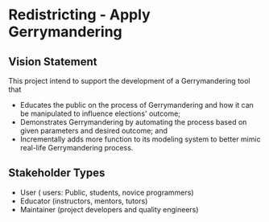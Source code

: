 # Redistricting - Apply Gerrymandering

## Vision Statement

This project intend to support the development of a Gerrymandering tool that
- Educates the public on the process of Gerrymandering and how it can be manipulated to influence elections' outcome;
- Demonstrates Gerrymandering by automating the process based on given parameters and desired outcome; and
- Incrementally adds more function to its modeling system to better mimic real-life Gerrymandering process.


## Stakeholder Types

*   User ( users: Public, students, novice programmers)
*   Educator (instructors, mentors, tutors)
*   Maintainer (project developers and quality engineers)   
